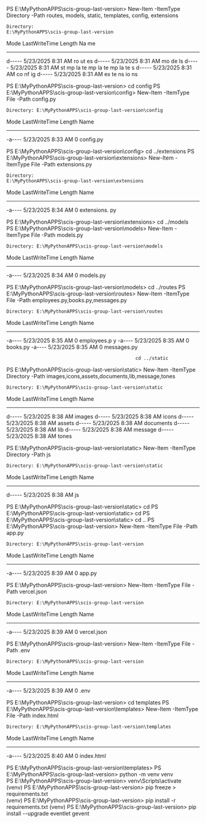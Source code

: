 PS E:\MyPythonAPPS\scis-group-last-version> New-Item -ItemType Directory -Path routes, models, static, templates, config, extensions


    Directory: 
    E:\MyPythonAPPS\scis-group-last-version


Mode                 LastWriteTime         Length Na
                                                  me
----                 -------------         ------ --
d-----         5/23/2025   8:31 AM                ro
                                                  ut 
                                                  es 
d-----         5/23/2025   8:31 AM                mo 
                                                  de 
                                                  ls 
d-----         5/23/2025   8:31 AM                st 
                mp
                                                  la
                                                  te
                mp
                                                  la
                                                  te
                mp
                                                  la
                                                  te
                                                  s
d-----         5/23/2025   8:31 AM                co
                                                  nf
                                                  ig
d-----         5/23/2025   8:31 AM                ex
                                                  te
                                                  ns
                                                  io
                                                  ns


PS E:\MyPythonAPPS\scis-group-last-version> cd config
PS E:\MyPythonAPPS\scis-group-last-version\config> New-Item -ItemType File -Path config.py                                  
               

    Directory: E:\MyPythonAPPS\scis-group-last-version\config


Mode                 LastWriteTime         Length Name       
----                 -------------         ------ ----       
-a----         5/23/2025   8:33 AM              0 config.py  


PS E:\MyPythonAPPS\scis-group-last-version\config> cd ../extensions
PS E:\MyPythonAPPS\scis-group-last-version\extensions> New-Item -ItemType File -Path extensions.py


    Directory:
    E:\MyPythonAPPS\scis-group-last-version\extensions        


Mode                 LastWriteTime         Length Name        
----                 -------------         ------ ----        
-a----         5/23/2025   8:34 AM              0 extensions. 
                                                  py


PS E:\MyPythonAPPS\scis-group-last-version\extensions> cd ../models    
PS E:\MyPythonAPPS\scis-group-last-version\models> New-Item -ItemType File -Path models.py    



    Directory: E:\MyPythonAPPS\scis-group-last-version\models


Mode                 LastWriteTime         Length Name
----                 -------------         ------ ----
-a----         5/23/2025   8:34 AM              0 models.py


PS E:\MyPythonAPPS\scis-group-last-version\models> cd ../routes
PS E:\MyPythonAPPS\scis-group-last-version\routes> New-Item -ItemType File -Path employees.py,books.py,messages.py


    Directory: E:\MyPythonAPPS\scis-group-last-version\routes


Mode                 LastWriteTime         Length Name
----                 -------------         ------ ----
-a----         5/23/2025   8:35 AM              0 employees.p
                                                  y
-a----         5/23/2025   8:35 AM              0 books.py
-a----         5/23/2025   8:35 AM              0 messages.py

                                                   cd ../static
PS E:\MyPythonAPPS\scis-group-last-version\static> New-Item -ItemType Directory -Path images,icons,assets,documents,lib,message,tones


    Directory: E:\MyPythonAPPS\scis-group-last-version\static


Mode                 LastWriteTime         Length Name
----                 -------------         ------ ----
d-----         5/23/2025   8:38 AM                images
d-----         5/23/2025   8:38 AM                icons
d-----         5/23/2025   8:38 AM                assets
d-----         5/23/2025   8:38 AM                documents
d-----         5/23/2025   8:38 AM                lib
d-----         5/23/2025   8:38 AM                message
d-----         5/23/2025   8:38 AM                tones


PS E:\MyPythonAPPS\scis-group-last-version\static> New-Item -ItemType Directory -Path js                                             


    Directory: E:\MyPythonAPPS\scis-group-last-version\static


Mode                 LastWriteTime         Length Name
----                 -------------         ------ ----
d-----         5/23/2025   8:38 AM                js


PS E:\MyPythonAPPS\scis-group-last-version\static> cd 
PS E:\MyPythonAPPS\scis-group-last-version\static> cd
PS E:\MyPythonAPPS\scis-group-last-version\static> cd ..
PS E:\MyPythonAPPS\scis-group-last-version> New-Item -ItemType File -Path app.py 


    Directory: E:\MyPythonAPPS\scis-group-last-version


Mode                 LastWriteTime         Length Name
----                 -------------         ------ ----
-a----         5/23/2025   8:39 AM              0 app.py


PS E:\MyPythonAPPS\scis-group-last-version> New-Item -ItemType File -Path vercel.json


    Directory: E:\MyPythonAPPS\scis-group-last-version


Mode                 LastWriteTime         Length Name
----                 -------------         ------ ----
-a----         5/23/2025   8:39 AM              0 vercel.json


PS E:\MyPythonAPPS\scis-group-last-version>  New-Item -ItemType File -Path .env       


    Directory: E:\MyPythonAPPS\scis-group-last-version


Mode                 LastWriteTime         Length Name
----                 -------------         ------ ----
-a----         5/23/2025   8:39 AM              0 .env


PS E:\MyPythonAPPS\scis-group-last-version> cd templates
PS E:\MyPythonAPPS\scis-group-last-version\templates> New-Item -ItemType File -Path index.html


    Directory: E:\MyPythonAPPS\scis-group-last-version\templates


Mode                 LastWriteTime         Length Name
----                 -------------         ------ ----
-a----         5/23/2025   8:40 AM              0 index.html


PS E:\MyPythonAPPS\scis-group-last-version\templates> 
PS E:\MyPythonAPPS\scis-group-last-version> python -m venv venv   
PS E:\MyPythonAPPS\scis-group-last-version>  venv\Scripts\activate        
(venv) PS E:\MyPythonAPPS\scis-group-last-version> pip freeze > requirements.txt         
(venv) PS E:\MyPythonAPPS\scis-group-last-version> pip install -r requirements.txt
(venv) PS E:\MyPythonAPPS\scis-group-last-version> pip install --upgrade eventlet gevent 
